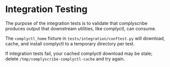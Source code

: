 # Integration Testing

The purpose of the integration tests is to validate that complyscribe produces output that downstream utilities, like complyctl, can consume.

The `complyctl_home` fixture in `tests/integration/conftest.py` will download, cache, and install complyctl to a temporary directory per test.

If integration tests fail, your cached complyctl download may be stale; delete `/tmp/complyscribe-complyctl-cache` and try again.

